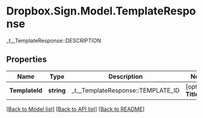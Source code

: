 # Dropbox.Sign.Model.TemplateResponse
_t__TemplateResponse::DESCRIPTION

## Properties

Name | Type | Description | Notes
------------ | ------------- | ------------- | -------------
**TemplateId** | **string** |  _t__TemplateResponse::TEMPLATE_ID  | [optional] **Title** | **string** |  _t__TemplateResponse::TITLE  | [optional] **Message** | **string** |  _t__TemplateResponse::MESSAGE  | [optional] **UpdatedAt** | **int** |  _t__TemplateResponse::UPDATED_AT  | [optional] **IsEmbedded** | **bool?** |  _t__TemplateResponse::IS_EMBEDDED  | [optional] **IsCreator** | **bool** |  _t__TemplateResponse::IS_CREATOR  | [optional] **CanEdit** | **bool** |  _t__TemplateResponse::CAN_EDIT  | [optional] **IsLocked** | **bool** |  _t__TemplateResponse::IS_LOCKED  | [optional] **Metadata** | **Dictionary&lt;string, Object&gt;** |  _t__TemplateResponse::METADATA  | [optional] **SignerRoles** | [**List&lt;TemplateResponseSignerRole&gt;**](TemplateResponseSignerRole.md) |  _t__TemplateResponse::SIGNER_ROLES  | [optional] **CcRoles** | [**List&lt;TemplateResponseCCRole&gt;**](TemplateResponseCCRole.md) |  _t__TemplateResponse::CC_ROLES  | [optional] **Documents** | [**List&lt;TemplateResponseDocument&gt;**](TemplateResponseDocument.md) |  _t__TemplateResponse::DOCUMENTS  | [optional] **CustomFields** | [**List&lt;TemplateResponseDocumentCustomFieldBase&gt;**](TemplateResponseDocumentCustomFieldBase.md) |  _t__TemplateResponseCustomField::DESCRIPTION  | [optional] **NamedFormFields** | [**List&lt;TemplateResponseDocumentFormFieldBase&gt;**](TemplateResponseDocumentFormFieldBase.md) |  _t__TemplateResponseNamedFormField::DESCRIPTION  | [optional] **Accounts** | [**List&lt;TemplateResponseAccount&gt;**](TemplateResponseAccount.md) |  _t__TemplateResponse::ACCOUNTS  | [optional] **Attachments** | [**List&lt;SignatureRequestResponseAttachment&gt;**](SignatureRequestResponseAttachment.md) |  _t__SignatureRequestResponseAttachment::DESCRIPTION  | [optional] 

[[Back to Model list]](../README.md#documentation-for-models) [[Back to API list]](../README.md#documentation-for-api-endpoints) [[Back to README]](../README.md)

